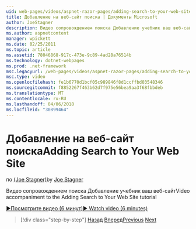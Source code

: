 ```yaml
---
uid: web-pages/videos/aspnet-razor-pages/adding-search-to-your-web-site
title: Добавление на веб-сайт поиска | Документы Microsoft
author: JoeStagner
description: Видео сопровождением поиска Добавление учебник ваш веб-сайт
ms.author: aspnetcontent
manager: wpickett
ms.date: 02/25/2011
ms.topic: article
ms.assetid: 78046868-917c-473e-9c89-4ad28a76514b
ms.technology: dotnet-webpages
ms.prod: .net-framework
msc.legacyurl: /web-pages/videos/aspnet-razor-pages/adding-search-to-your-web-site
msc.type: video
ms.openlocfilehash: fe1b6770d1bcf05c989846f8d1ccffbd03548346
ms.sourcegitcommit: f8852267f463b62d7f975e56bea9aa3f68fbbdeb
ms.translationtype: MT
ms.contentlocale: ru-RU
ms.lasthandoff: 04/06/2018
ms.locfileid: "30899464"
---
```

<a name="adding-search-to-your-web-site"></a><span data-ttu-id="997f4-103">Добавление на веб-сайт поиска</span><span class="sxs-lookup"><span data-stu-id="997f4-103">Adding Search to Your Web Site</span></span>
====================
<span data-ttu-id="997f4-104">по [(Joe Stagner)](https://github.com/JoeStagner)</span><span class="sxs-lookup"><span data-stu-id="997f4-104">by [Joe Stagner](https://github.com/JoeStagner)</span></span>

<span data-ttu-id="997f4-105">Видео сопровождением поиска Добавление учебник ваш веб-сайт</span><span class="sxs-lookup"><span data-stu-id="997f4-105">Video accompaniment to the Adding Search to Your Web Site tutorial</span></span>

[<span data-ttu-id="997f4-106">&#9654;Посмотрите видео (6 минут)</span><span class="sxs-lookup"><span data-stu-id="997f4-106">&#9654; Watch video (6 minutes)</span></span>](https://channel9.msdn.com/Blogs/ASP-NET-Site-Videos/adding-search-to-your-web-site)

> [!div class="step-by-step"]
> <span data-ttu-id="997f4-107">[Назад](adding-email-to-your-web-site.md)
> [Вперед](adding-social-networking-to-your-website.md)</span><span class="sxs-lookup"><span data-stu-id="997f4-107">[Previous](adding-email-to-your-web-site.md)
[Next](adding-social-networking-to-your-website.md)</span></span>
